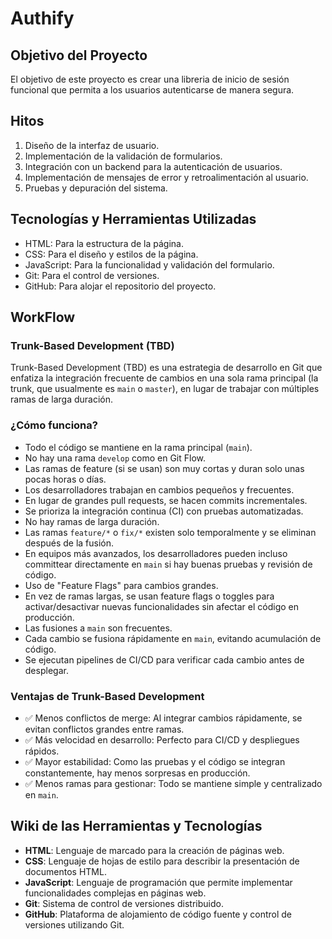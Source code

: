# Authify

## Objetivo del Proyecto

El objetivo de este proyecto es crear una libreria de inicio de sesión funcional que permita a los usuarios autenticarse de manera segura.

## Hitos

1. Diseño de la interfaz de usuario.
2. Implementación de la validación de formularios.
3. Integración con un backend para la autenticación de usuarios.
4. Implementación de mensajes de error y retroalimentación al usuario.
5. Pruebas y depuración del sistema.

## Tecnologías y Herramientas Utilizadas

- HTML: Para la estructura de la página.
- CSS: Para el diseño y estilos de la página.
- JavaScript: Para la funcionalidad y validación del formulario.
- Git: Para el control de versiones.
- GitHub: Para alojar el repositorio del proyecto.

## WorkFlow

### Trunk-Based Development (TBD)

Trunk-Based Development (TBD) es una estrategia de desarrollo en Git que enfatiza la integración frecuente de cambios en una sola rama principal (la trunk, que usualmente es `main` o `master`), en lugar de trabajar con múltiples ramas de larga duración.

### ¿Cómo funciona?

- Todo el código se mantiene en la rama principal (`main`).
- No hay una rama `develop` como en Git Flow.
- Las ramas de feature (si se usan) son muy cortas y duran solo unas pocas horas o días.
- Los desarrolladores trabajan en cambios pequeños y frecuentes.
- En lugar de grandes pull requests, se hacen commits incrementales.
- Se prioriza la integración continua (CI) con pruebas automatizadas.
- No hay ramas de larga duración.
- Las ramas `feature/*` o `fix/*` existen solo temporalmente y se eliminan después de la fusión.
- En equipos más avanzados, los desarrolladores pueden incluso committear directamente en `main` si hay buenas pruebas y revisión de código.
- Uso de "Feature Flags" para cambios grandes.
- En vez de ramas largas, se usan feature flags o toggles para activar/desactivar nuevas funcionalidades sin afectar el código en producción.
- Las fusiones a `main` son frecuentes.
- Cada cambio se fusiona rápidamente en `main`, evitando acumulación de código.
- Se ejecutan pipelines de CI/CD para verificar cada cambio antes de desplegar.

### Ventajas de Trunk-Based Development

- ✅ Menos conflictos de merge: Al integrar cambios rápidamente, se evitan conflictos grandes entre ramas.
- ✅ Más velocidad en desarrollo: Perfecto para CI/CD y despliegues rápidos.
- ✅ Mayor estabilidad: Como las pruebas y el código se integran constantemente, hay menos sorpresas en producción.
- ✅ Menos ramas para gestionar: Todo se mantiene simple y centralizado en `main`.


## Wiki de las Herramientas y Tecnologías

- **HTML**: Lenguaje de marcado para la creación de páginas web.
- **CSS**: Lenguaje de hojas de estilo para describir la presentación de documentos HTML.
- **JavaScript**: Lenguaje de programación que permite implementar funcionalidades complejas en páginas web.
- **Git**: Sistema de control de versiones distribuido.
- **GitHub**: Plataforma de alojamiento de código fuente y control de versiones utilizando Git.
